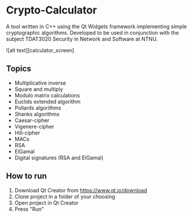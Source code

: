 # Crypto-Calculator
A tool written in C++ using the Qt Widgets framework implementing simple cryptographic algorithms. Developed to be used in conjunction with the subject TDAT3020 Security in Network and Software at NTNU.

![alt text][calculator_screen]

## Topics

* Multiplicative inverse
* Square and multiply 
* Modulo matrix calculations
* Euclids extended algorithm 
* Pollards algorithms 
* Shanks algorithms
* Caesar-cipher
* Vigenere-cipher
* Hill-cipher
* MACs
* RSA
* ElGamal 
* Digital signatures (RSA and ElGamal)




## How to run 

1. Download Qt Creator from https://www.qt.io/download
2. Clone project in a folder of your choosing
3. Open project in Qt Creator 
4. Press "Run" 


